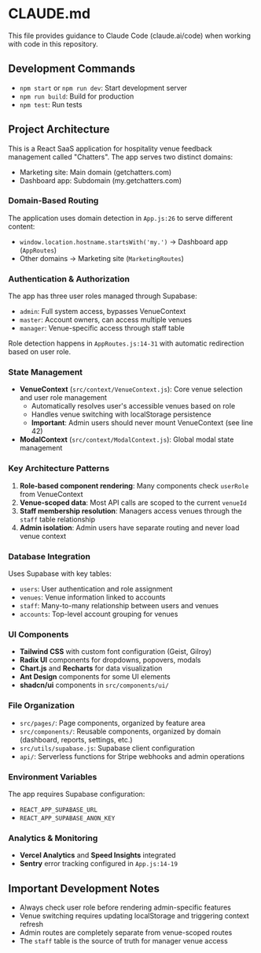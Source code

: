# CLAUDE.md

This file provides guidance to Claude Code (claude.ai/code) when working with code in this repository.

## Development Commands

- `npm start` or `npm run dev`: Start development server
- `npm run build`: Build for production
- `npm test`: Run tests

## Project Architecture

This is a React SaaS application for hospitality venue feedback management called "Chatters". The app serves two distinct domains:
- Marketing site: Main domain (getchatters.com)
- Dashboard app: Subdomain (my.getchatters.com)

### Domain-Based Routing

The application uses domain detection in `App.js:26` to serve different content:
- `window.location.hostname.startsWith('my.')` → Dashboard app (`AppRoutes`)
- Other domains → Marketing site (`MarketingRoutes`)

### Authentication & Authorization

The app has three user roles managed through Supabase:
- `admin`: Full system access, bypasses VenueContext
- `master`: Account owners, can access multiple venues
- `manager`: Venue-specific access through staff table

Role detection happens in `AppRoutes.js:14-31` with automatic redirection based on user role.

### State Management

- **VenueContext** (`src/context/VenueContext.js`): Core venue selection and user role management
  - Automatically resolves user's accessible venues based on role
  - Handles venue switching with localStorage persistence
  - **Important**: Admin users should never mount VenueContext (see line 42)
- **ModalContext** (`src/context/ModalContext.js`): Global modal state management

### Key Architecture Patterns

1. **Role-based component rendering**: Many components check `userRole` from VenueContext
2. **Venue-scoped data**: Most API calls are scoped to the current `venueId`
3. **Staff membership resolution**: Managers access venues through the `staff` table relationship
4. **Admin isolation**: Admin users have separate routing and never load venue context

### Database Integration

Uses Supabase with key tables:
- `users`: User authentication and role assignment
- `venues`: Venue information linked to accounts
- `staff`: Many-to-many relationship between users and venues
- `accounts`: Top-level account grouping for venues

### UI Components

- **Tailwind CSS** with custom font configuration (Geist, Gilroy)
- **Radix UI** components for dropdowns, popovers, modals
- **Chart.js** and **Recharts** for data visualization
- **Ant Design** components for some UI elements
- **shadcn/ui** components in `src/components/ui/`

### File Organization

- `src/pages/`: Page components, organized by feature area
- `src/components/`: Reusable components, organized by domain (dashboard, reports, settings, etc.)
- `src/utils/supabase.js`: Supabase client configuration
- `api/`: Serverless functions for Stripe webhooks and admin operations

### Environment Variables

The app requires Supabase configuration:
- `REACT_APP_SUPABASE_URL`
- `REACT_APP_SUPABASE_ANON_KEY`

### Analytics & Monitoring

- **Vercel Analytics** and **Speed Insights** integrated
- **Sentry** error tracking configured in `App.js:14-19`

## Important Development Notes

- Always check user role before rendering admin-specific features
- Venue switching requires updating localStorage and triggering context refresh
- Admin routes are completely separate from venue-scoped routes
- The `staff` table is the source of truth for manager venue access